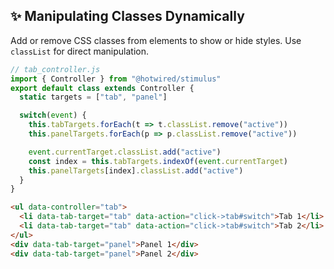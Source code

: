 ## ✨ Manipulating Classes Dynamically

Add or remove CSS classes from elements to show or hide styles. Use `classList` for direct manipulation.

```javascript
// tab_controller.js
import { Controller } from "@hotwired/stimulus"
export default class extends Controller {
  static targets = ["tab", "panel"]

  switch(event) {
    this.tabTargets.forEach(t => t.classList.remove("active"))
    this.panelTargets.forEach(p => p.classList.remove("active"))

    event.currentTarget.classList.add("active")
    const index = this.tabTargets.indexOf(event.currentTarget)
    this.panelTargets[index].classList.add("active")
  }
}
```

```html
<ul data-controller="tab">
  <li data-tab-target="tab" data-action="click->tab#switch">Tab 1</li>
  <li data-tab-target="tab" data-action="click->tab#switch">Tab 2</li>
</ul>
<div data-tab-target="panel">Panel 1</div>
<div data-tab-target="panel">Panel 2</div>
```